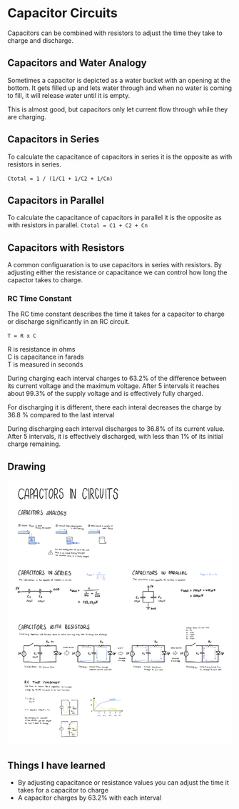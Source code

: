 # Capacitor Circuits

Capacitors can be combined with resistors to adjust the time they take to charge and discharge.

## Capacitors and Water Analogy
Sometimes a capacitor is depicted as a water bucket with an opening at the bottom. 
It gets filled up and lets water through and when no water is coming to fill, it will release water until it is empty.

This is almost good, but capacitors only let current flow through while they are charging.

## Capacitors in Series
To calculate the capacitance of capacitors in series it is the opposite as with resistors in series.

`Ctotal = 1 / (1/C1 + 1/C2 + 1/Cn)`

## Capacitors in Parallel

To calculate the capacitance of capacitors in parallel it is the opposite as with resistors in parallel.
`Ctotal = C1 + C2 + Cn`

## Capacitors with Resistors
A common configuaration is to use capacitors in series with resistors. 
By adjusting either the resistance or capacitance we can control how long the capactor takes to charge.

### RC Time Constant
The RC time constant describes the time it takes for a capacitor to charge or discharge significantly in an RC circuit.

`T = R x C`

R is resistance in ohms  
C is capacitance in farads  
T is measured in seconds  

During charging each interval charges to 63.2% of the difference between its current voltage and the maximum voltage.
After 5 intervals it reaches about 99.3% of the supply voltage and is effectively fully charged.

For discharging it is different, there each interal decreases the charge by 36.8 % compared to the last interval

During discharging each interval discharges to 36.8% of its current value.
After 5 intervals, it is effectively discharged, with less than 1% of its initial charge remaining.

## Drawing

![Graphic shwowing capacitor circuits](36-capacitor-circuits-241203.jpg)

## Things I have learned
- By adjusting capacitance or resistance values you can adjust the time it takes for a capacitor to charge
- A capacitor charges by 63.2% with each interval